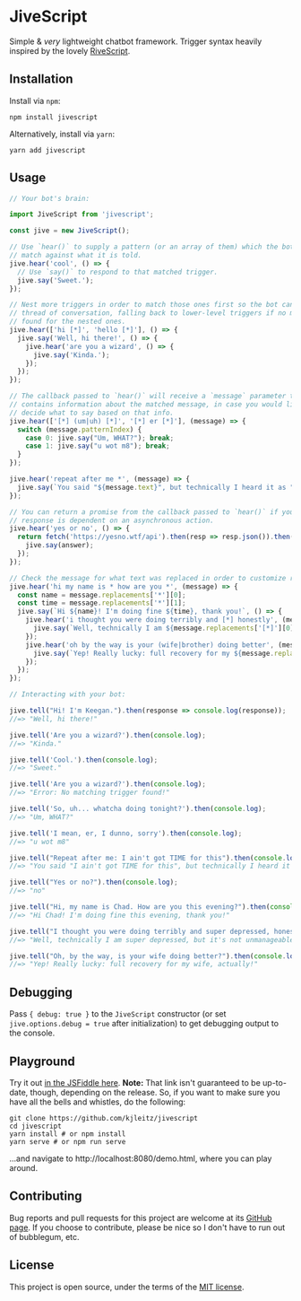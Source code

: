 # JiveScript

Simple & _very_ lightweight chatbot framework. Trigger syntax heavily inspired by the lovely [RiveScript](https://github.com/aichaos/rivescript-js).

## Installation

Install via `npm`:

```
npm install jivescript
```

Alternatively, install via `yarn`:

```
yarn add jivescript
```

## Usage

```js
// Your bot's brain:

import JiveScript from 'jivescript';

const jive = new JiveScript();

// Use `hear()` to supply a pattern (or an array of them) which the bot can
// match against what it is told.
jive.hear('cool', () => {
  // Use `say()` to respond to that matched trigger.
  jive.say('Sweet.');
});

// Nest more triggers in order to match those ones first so the bot can follow a
// thread of conversation, falling back to lower-level triggers if no match is
// found for the nested ones.
jive.hear(['hi [*]', 'hello [*]'], () => {
  jive.say('Well, hi there!', () => {
    jive.hear('are you a wizard', () => {
      jive.say('Kinda.');
    });
  });
});

// The callback passed to `hear()` will receive a `message` parameter that
// contains information about the matched message, in case you would like to
// decide what to say based on that info.
jive.hear(['[*] (um|uh) [*]', '[*] er [*]'], (message) => {
  switch (message.patternIndex) {
    case 0: jive.say("Um, WHAT?"); break;
    case 1: jive.say("u wot m8"); break;
  }
});

jive.hear('repeat after me *', (message) => {
  jive.say(`You said "${message.text}", but technically I heard it as "${message.interpreted}"`);
});

// You can return a promise from the callback passed to `hear()` if your
// response is dependent on an asynchronous action.
jive.hear('yes or no', () => {
  return fetch('https://yesno.wtf/api').then(resp => resp.json()).then(({ answer }) => {
    jive.say(answer);
  });
});

// Check the message for what text was replaced in order to customize responses
jive.hear('hi my name is * how are you *', (message) => {
  const name = message.replacements['*'][0];
  const time = message.replacements['*'][1];
  jive.say(`Hi ${name}! I'm doing fine ${time}, thank you!`, () => {
    jive.hear('i thought you were doing terribly and [*] honestly', (message) => {
      jive.say(`Well, technically I am ${message.replacements['[*]'][0]}, but it's not unmanageable.`);
    });
    jive.hear('oh by the way is your (wife|brother) doing better', (message) => {
      jive.say(`Yep! Really lucky: full recovery for my ${message.replacements['(wife|brother)'][0]}, actually!`);
    });
  });
});
```

```js
// Interacting with your bot:

jive.tell("Hi! I'm Keegan.").then(response => console.log(response));
//=> "Well, hi there!"

jive.tell('Are you a wizard?').then(console.log);
//=> "Kinda."

jive.tell('Cool.').then(console.log);
//=> "Sweet."

jive.tell('Are you a wizard?').then(console.log);
//=> "Error: No matching trigger found!"

jive.tell('So, uh... whatcha doing tonight?').then(console.log);
//=> "Um, WHAT?"

jive.tell('I mean, er, I dunno, sorry').then(console.log);
//=> "u wot m8"

jive.tell("Repeat after me: I ain't got TIME for this").then(console.log);
//=> "You said "I ain't got TIME for this", but technically I heard it as "i aint got time for this"

jive.tell("Yes or no?").then(console.log);
//=> "no"

jive.tell("Hi, my name is Chad. How are you this evening?").then(console.log);
//=> "Hi Chad! I'm doing fine this evening, thank you!"

jive.tell("I thought you were doing terribly and super depressed, honestly.").then(console.log);
//=> "Well, technically I am super depressed, but it's not unmanageable."

jive.tell("Oh, by the way, is your wife doing better?").then(console.log);
//=> "Yep! Really lucky: full recovery for my wife, actually!"
```

## Debugging

Pass `{ debug: true }` to the `JiveScript` constructor (or set `jive.options.debug = true` after initialization) to get debugging output to the console.

## Playground

Try it out [in the JSFiddle here](https://jsfiddle.net/keegan_openbay/qwg9uvm3). **Note:** That link isn't guaranteed to be up-to-date, though, depending on the release. So, if you want to make sure you have all the bells and whistles, do the following:

```
git clone https://github.com/kjleitz/jivescript
cd jivescript
yarn install # or npm install
yarn serve # or npm run serve
```

...and navigate to http://localhost:8080/demo.html, where you can play around.

## Contributing

Bug reports and pull requests for this project are welcome at its [GitHub page](https://github.com/kjleitz/jivescript). If you choose to contribute, please be nice so I don't have to run out of bubblegum, etc.

## License

This project is open source, under the terms of the [MIT license](https://github.com/kjleitz/jivescript/blob/master/LICENSE).
